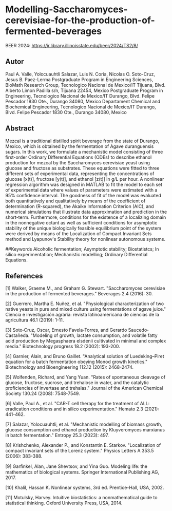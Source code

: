 # Modelling-Saccharomyces-cerevisiae-for-the-production-of-fermented-beverages
BEER 2024: https://ir.library.illinoisstate.edu/beer/2024/TS2/8/

## Autor
Paul A. Valle, Yolocuauhtli Salazar, Luis N. Coria, Nicolas O. Soto-Cruz, Jesus B. Paez-Lerma
Postgraduate Program in Engineering Sciences, BioMath Research Group, Tecnologico Nacional de Mexico/IT Tijuana, Blvd. Alberto Limon Padilla s/n, Tijuana 22454, Mexico
Postgraduate Program in Engineering, Tecnologico Nacional de Mexico/IT Durango, Blvd. Felipe Pescador 1830 Ote., Durango 34080, Mexico
Departament Chemical and Biochemical Engineering, Tecnologico Nacional de Mexico/IT Durango, Blvd. Felipe Pescador 1830 Ote., Durango 34080, Mexico

## Abstract
Mezcal is a traditional distilled spirit beverage from the state of Durango, Mexico, which is obtained by the fermentation of Agave duranguensis sugars. In this work, we formulate a mechanistic model consisting of three first-order Ordinary Differential Equations (ODEs) to describe ethanol production for mezcal by the Saccharomyces cerevisiae yeast using glucose and fructose as substrates. These equations were fitted to three different sets of experimental data, representing the concentrations of glucose [x(t)], fructose [y(t)], and ethanol [z(t)] in g/L per hour. A nonlinear regression algorithm was designed in MATLAB to fit the model to each set of experimental data where values of parameters were estimated with a 95% confidence interval. The goodness of fit of the model was evaluated both quantitatively and qualitatively by means of the coefficient of determination (R-squared), the Akaike Information Criterion (AIC), and numerical simulations that illustrate data approximation and prediction in the short-term. Furthermore, conditions for the existence of a localizing domain in the nonnegative octant as well as sufficient conditions for asymptotic stability of the unique biologically feasible equilibrium point of the system were derived by means of the Localization of Compact Invariant Sets method and Lyapunov's Stability theory for nonlinear autonomous systems.

##Keywords
Alcoholic fermentation; Asymptotic stability; Biostatistcs; In silico experimentation; Mechanistic modelling; Ordinary Differential Equations.

## References
[1] Walker, Graeme M., and Graham G. Stewart. "Saccharomyces cerevisiae in the production of fermented beverages." Beverages 2.4 (2016): 30.

[2] Guerrero, Martha E. Nuñez, et al. "Physiological characterization of two native yeasts in pure and mixed culture using fermentations of agave juice." Ciencia e investigación agraria: revista latinoamericana de ciencias de la agricultura 46.1 (2019): 1-11.

[3] Soto‐Cruz, Oscar, Ernesto Favela‐Torres, and Gerardo Saucedo‐Castañeda. "Modeling of growth, lactate consumption, and volatile fatty acid production by Megasphaera elsdenii cultivated in minimal and complex media." Biotechnology progress 18.2 (2002): 193-200.

[4] Garnier, Alain, and Bruno Gaillet. "Analytical solution of Luedeking–Piret equation for a batch fermentation obeying Monod growth kinetics." Biotechnology and Bioengineering 112.12 (2015): 2468-2474.

[5] Wolfenden, Richard, and Yang Yuan. "Rates of spontaneous cleavage of glucose, fructose, sucrose, and trehalose in water, and the catalytic proficiencies of invertase and trehalas." Journal of the American Chemical Society 130.24 (2008): 7548-7549.

[6] Valle, Paul A., et al. "CAR-T cell therapy for the treatment of ALL: eradication conditions and in silico experimentation." Hemato 2.3 (2021): 441-462.

[7] Salazar, Yolocuauhtli, et al. "Mechanistic modelling of biomass growth, glucose consumption and ethanol production by Kluyveromyces marxianus in batch fermentation." Entropy 25.3 (2023): 497.

[8] Krishchenko, Alexander P., and Konstantin E. Starkov. "Localization of compact invariant sets of the Lorenz system." Physics Letters A 353.5 (2006): 383-388.

[9] Garﬁnkel, Alan, Jane Shevtsov, and Yina Guo. Modeling life: the mathematics of biological systems. Springer International Publishing AG, 2017.

[10] Khalil, Hassan K. Nonlinear systems, 3rd ed. Prentice-Hall, USA, 2002.

[11] Motulsky, Harvey. Intuitive biostatistics: a nonmathematical guide to statistical thinking. Oxford University Press, USA, 2014.
